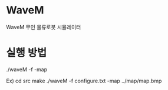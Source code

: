 # WaveM
WaveM 무인 물류로봇 시뮬레이터

# 실행 방법

./waveM -f <configure> -map <bitmap image>


Ex)
cd src
make
./waveM -f configure.txt -map ../map/map.bmp







